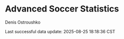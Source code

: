 # Advanced Soccer Statistics
Denis Ostroushko

<!-- gfm -->

Last successful data update: 2025-08-25 18:18:36 CST
